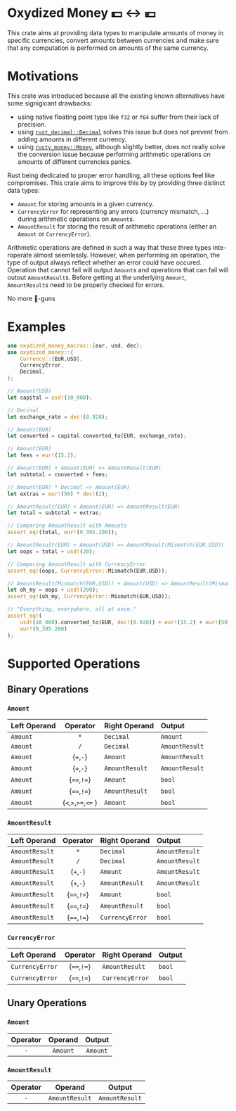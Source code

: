 # Oxydized Money 💵 ↔ 💶

This crate aims at providing data types to manipulate amounts 
of money in specific currencies, convert amounts between currencies 
and make sure that any computation is performed on amounts of the same
currency.

# Motivations

This crate was introduced because all the existing known alternatives 
have some signigicant drawbacks:

- using native floating point type like `f32` or `f64` suffer from their lack 
  of precision.
- using [`rust_decimal::Decimal`](https://crates.io/crates/rust_decimal) solves
  this issue but does not prevent from adding amounts in different currency.
- using [`rusty_money::Money`](https://crates.io/crates/rusty-money), although slightly
  better, does not really solve the conversion issue because performing arithmetic
  operations on amounts of different currencies panics. 

Rust being dedicated to proper error handling, all these options feel like 
compromises. This crate aims to improve this by by providing three distinct 
data types:

- `Amount` for storing amounts in a given currency. 
- `CurrencyError` for representing any errors (currency mismatch, ...) during 
  arithmetic operations on `Amount`s.
- `AmountResult` for storing the result of arithmetic operations 
  (either an `Amount` or `CurrencyError`).

Arithmetic operations are defined in such a way that these three types
inte-roperate almost seemlessly. However, when performing an operation, 
the type of output always reflect whether an error could have occured.
Operation that cannot fail will output `Amount`s and operations that 
can fail will outout `AmountResult`s. Before getting at the underlying
`Amount`, `AmountResult`s need to be properly checked for errors.

No more 🦶-guns

# Examples

```rust
use oxydized_money_macros::{eur, usd, dec};
use oxydized_money::{
    Currency::{EUR,USD},
    CurrencyError,
    Decimal,
};

// Amount(USD)
let capital = usd!(10_000);

// Decinal
let exchange_rate = dec!(0.928);

// Amount(EUR)
let converted = capital.converted_to(EUR, exchange_rate);

// Amount(EUR)
let fees = eur!(15.2);

// Amount(EUR) + Amount(EUR) => AmountResult(EUR)
let subtotal = converted + fees;

// Amount(EUR) * Decimal => Amount(EUR)
let extras = eur!(50) * dec!(2);

// AmountResult(EUR) + Amount(EUR) => AmountResult(EUR)
let total = subtotal + extras;

// Comparing AmountResult with Amounts
assert_eq!(total, eur!(9_395.200));

// AmountResult(EUR) + Amount(USD) => AmountResult(Mismatch(EUR,USD))
let oops = total + usd!(20);

// Comparing AmountResult with CurrencyError
assert_eq!(oops, CurrencyError::Mismatch(EUR,USD));

// AmountResult(Mismatch(EUR,USD)) + Amount(USD) => AmountResult(Mismatch(EUR,USD))
let oh_my = oops + usd!(200);
assert_eq!(oh_my, CurrencyError::Mismatch(EUR,USD));

// "Everything, everywhere, all at once."
assert_eq!(
    usd!(10_000).converted_to(EUR, dec!(0.928)) + eur!(15.2) + eur!(50)*dec!(2),
    eur!(9_395.200)
);
```



# Supported Operations 

## Binary Operations

### `Amount`

| Left Operand    | Operator             | Right Operand   |     Output     |
|:----------------|:--------------------:|:----------------|:---------------|
| `Amount`        | `*`                  | `Decimal`       | `Amount`       |
| `Amount`        | `/`                  | `Decimal`       | `AmountResult` |
| `Amount`        | {`+`,`-`}            | `Amount`        | `AmountResult` |
| `Amount`        | {`+`,`-`}            | `AmountResult`  | `AmountResult` |
| `Amount`        | {`==`,`!=`}          | `Amount`        | `bool`         |
| `Amount`        | {`==`,`!=`}          | `AmountResult`  | `bool`         |
| `Amount`        | {`<`,`>`,`>=`,`<=` } | `Amount`        | `bool`         |

### `AmountResult`

| Left Operand    | Operator             | Right Operand   |     Output     |
|:----------------|:--------------------:|:----------------|:---------------|
| `AmountResult`  | `*`                  | `Decimal`       | `AmountResult` |
| `AmountResult`  | `/`                  | `Decimal`       | `AmountResult` |
| `AmountResult`  | {`+`,`-`}            | `Amount`        | `AmountResult` |
| `AmountResult`  | {`+`,`-`}            | `AmountResult`  | `AmountResult` |
| `AmountResult`  | {`==`,`!=`}          | `Amount`        | `bool`         |
| `AmountResult`  | {`==`,`!=`}          | `AmountResult`  | `bool`         |
| `AmountResult`  | {`==`,`!=`}          | `CurrencyError` | `bool`         |

### `CurrencyError` 

| Left Operand    | Operator             | Right Operand   |     Output     |
|:----------------|:--------------------:|:----------------|:---------------|
| `CurrencyError` | {`==`,`!=`}          | `AmountResult`  | `bool`         |
| `CurrencyError` | {`==`,`!=`}          | `CurrencyError` | `bool`         |


## Unary Operations

### `Amount`

| Operator  |     Operand     |     Output     |
|:---------:|:---------------:|:--------------:|
| `-`       | `Amount`        | `Amount`       |


### `AmountResult`

| Operator  |     Operand     |     Output     |
|:---------:|:---------------:|:--------------:|
| `-`       | `AmountResult`  | `AmountResult` |

